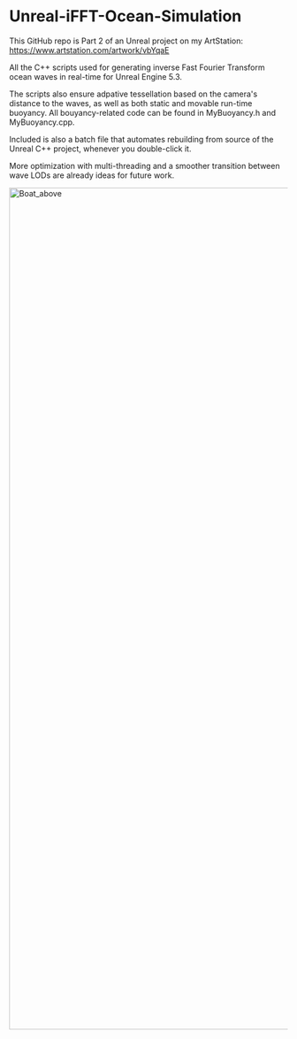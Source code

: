# Unreal-iFFT-Ocean-Simulation

This GitHub repo is Part 2 of an Unreal project on my ArtStation: https://www.artstation.com/artwork/vbYqaE

All the C++ scripts used for generating inverse Fast Fourier Transform ocean waves in real-time for Unreal Engine 5.3.

The scripts also ensure adpative tessellation based on the camera's distance to the waves, as well as both static and movable run-time buoyancy. 
All bouyancy-related code can be found in MyBuoyancy.h and MyBuoyancy.cpp.

Included is also a batch file that automates rebuilding from source of the Unreal C++ project, whenever you double-click it.

More optimization with multi-threading and a smoother transition between wave LODs are already ideas for future work.

<img width="1522" alt="Boat_above" src="https://github.com/user-attachments/assets/abd4d44f-46d6-4465-b662-99bdd5819497" />
